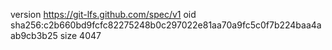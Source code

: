 version https://git-lfs.github.com/spec/v1
oid sha256:c2b660bd9fcfc82275248b0c297022e81aa70a9fc5c0f7b224baa4aab9cb3b25
size 4047
